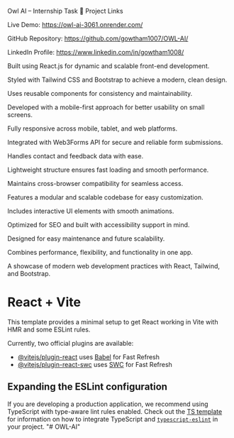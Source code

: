 Owl AI – Internship Task
🔗 Project Links

Live Demo: https://owl-ai-3061.onrender.com/

GitHub Repository: https://github.com/gowtham1007/OWL-AI/

LinkedIn Profile: https://www.linkedin.com/in/gowtham1008/


Built using React.js for dynamic and scalable front-end development.

Styled with Tailwind CSS and Bootstrap to achieve a modern, clean design.

Uses reusable components for consistency and maintainability.

Developed with a mobile-first approach for better usability on small screens.

Fully responsive across mobile, tablet, and web platforms.

Integrated with Web3Forms API for secure and reliable form submissions.

Handles contact and feedback data with ease.

Lightweight structure ensures fast loading and smooth performance.

Maintains cross-browser compatibility for seamless access.

Features a modular and scalable codebase for easy customization.

Includes interactive UI elements with smooth animations.

Optimized for SEO and built with accessibility support in mind.

Designed for easy maintenance and future scalability.

Combines performance, flexibility, and functionality in one app.

A showcase of modern web development practices with React, Tailwind, and Bootstrap.








# React + Vite

This template provides a minimal setup to get React working in Vite with HMR and some ESLint rules.

Currently, two official plugins are available:

- [@vitejs/plugin-react](https://github.com/vitejs/vite-plugin-react/blob/main/packages/plugin-react) uses [Babel](https://babeljs.io/) for Fast Refresh
- [@vitejs/plugin-react-swc](https://github.com/vitejs/vite-plugin-react/blob/main/packages/plugin-react-swc) uses [SWC](https://swc.rs/) for Fast Refresh

## Expanding the ESLint configuration

If you are developing a production application, we recommend using TypeScript with type-aware lint rules enabled. Check out the [TS template](https://github.com/vitejs/vite/tree/main/packages/create-vite/template-react-ts) for information on how to integrate TypeScript and [`typescript-eslint`](https://typescript-eslint.io) in your project.
"# OWL-AI" 
